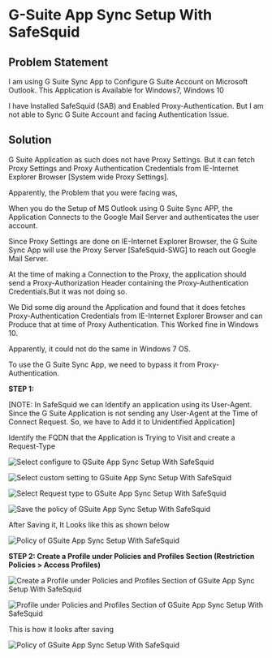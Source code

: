 # G-Suite App Sync Setup With SafeSquid

## Problem Statement

I am using G Suite Sync App to Configure G Suite Account on Microsoft Outlook. This Application is Available for Windows7, Windows 10

I have Installed SafeSquid (SAB) and Enabled Proxy-Authentication. But I am not able to Sync G Suite Account and facing Authentication Issue.

## Solution

G Suite Application as such does not have Proxy Settings. But it can fetch Proxy Settings and Proxy Authentication Credentials from IE-Internet Explorer Browser [System wide Proxy Settings].

Apparently, the Problem that you were facing was,

When you do the Setup of MS Outlook using G Suite Sync APP, the Application Connects to the Google Mail Server and authenticates the user account.

Since Proxy Settings are done on IE-Internet Explorer Browser, the G Suite Sync App will use the Proxy Server [SafeSquid-SWG] to reach out Google Mail Server.

At the time of making a Connection to the Proxy, the application should send a Proxy-Authorization Header containing the Proxy-Authentication Credentials.But it was not doing so.

We Did some dig around the Application and found that it does fetches Proxy-Authentication Credentials from IE-Internet Explorer Browser and can Produce that at time of Proxy Authentication. This Worked fine in Windows 10.

Apparently, it could not do the same in Windows 7 OS.

To use the G Suite Sync App, we need to bypass it from Proxy-Authentication.

**STEP 1:**

[NOTE: In SafeSquid we can Identify an application using its User-Agent. Since the G Suite Application is not sending any User-Agent at the Time of Connect Request. So, we have to Add it to Unidentified Application]

Identify the FQDN that the Application is Trying to Visit and create a Request-Type

![Select configure to GSuite App Sync Setup With SafeSquid](/img/How_To/G-Suite_App_Sync_Setup_With_SafeSquid/image1.webp)

![Select custom setting to GSuite App Sync Setup With SafeSquid](/img/How_To/G-Suite_App_Sync_Setup_With_SafeSquid/image2.webp)

![Select Request type to GSuite App Sync Setup With SafeSquid](/img/How_To/G-Suite_App_Sync_Setup_With_SafeSquid/image3.webp)

![Save the policy of GSuite App Sync Setup With SafeSquid](/img/How_To/G-Suite_App_Sync_Setup_With_SafeSquid/image4.webp)

After Saving it, It Looks like this as shown below

![Policy of GSuite App Sync Setup With SafeSquid](/img/How_To/G-Suite_App_Sync_Setup_With_SafeSquid/image5.webp)

**STEP 2: Create a Profile under Policies and Profiles Section (Restriction Policies > Access Profiles)**

![Create a Profile under Policies and Profiles Section of GSuite App Sync Setup With SafeSquid](/img/How_To/G-Suite_App_Sync_Setup_With_SafeSquid/image6.webp)

![Profile under Policies and Profiles Section of GSuite App Sync Setup With SafeSquid](/img/How_To/G-Suite_App_Sync_Setup_With_SafeSquid/image7.webp)

This is how it looks after saving

![Policy of GSuite App Sync Setup With SafeSquid](/img/How_To/G-Suite_App_Sync_Setup_With_SafeSquid/image8.webp)
